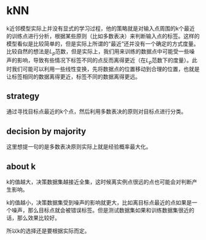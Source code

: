 # kNN

k近邻模型实际上并没有显式的学习过程，他的策略就是对输入点周围的k个最近的训练点进行分析，根据某些原则（比如多数表决）来判断输入点的标签。这样的模型看似是比较简单的，但是实际上所谓的“最近”还并没有一个确定的方式度量。比较自然的想法是$L_p$范数，但是实际上，我们用来训练的数据点中可能受一些噪声的影响，导致有些情况下标签不同的点反而离得更近（在$L_p$范数下的度量）。此时我们可能可以利用一些线性变换，先将数据点的位置移动到合理的位置，也就是让标签相同的数据离得更近，标签不同的数据离得更远。

## strategy
通过寻找目标点最近的k个点，然后利用多数表决的原则对目标点进行分类。

## decision by majority
这里想提一句的是多数表决原则实际上就是经验概率最大化。

## about k
k的值越大，决策数据集越接近全集，这时候离实例点很远的点也可能会对判断产生影响。

k的值越小，决策数据集受到噪声的影响就更大，比如离目标点最近的点如果是一个噪声，那么目标点就会被错误标签。但是测试数据集如果和训练数据集很近的话，那么效果比较好。

所以k的选择还是要根据实际而定。